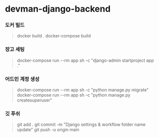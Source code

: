 # devman-django-backend

### 도커 빌드

> docker build .
> docker-compose build

### 장고 세팅
> docker-compose run --rm app sh -c "django-admin startproject app ."

### 어드민 계정 생성
> docker-compose run --rm app sh -c "python manage.py migrate"
> docker-compose run --rm app sh -c "python manage.py createsuperuser"

### 깃 푸쉬
> git add .
> git commit -m "Django settings & workflow folder name update"
> git push -u origin main